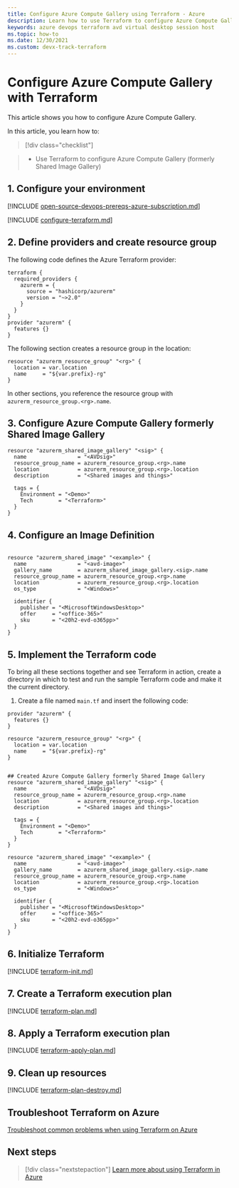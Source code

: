```yaml
---
title: Configure Azure Compute Gallery using Terraform - Azure
description: Learn how to use Terraform to configure Azure Compute Gallery
keywords: azure devops terraform avd virtual desktop session host
ms.topic: how-to
ms.date: 12/30/2021
ms.custom: devx-track-terraform
---
```


# Configure Azure Compute Gallery with Terraform

This article shows you how to configure Azure Compute Gallery.

In this article, you learn how to:
> [!div class="checklist"]

> * Use Terraform to configure Azure Compute Gallery (formerly Shared Image Gallery)

## 1. Configure your environment

[!INCLUDE [open-source-devops-prereqs-azure-subscription.md](../includes/open-source-devops-prereqs-azure-subscription.md)]

[!INCLUDE [configure-terraform.md](includes/configure-terraform.md)]

## 2. Define providers and create resource group

The following code defines the Azure Terraform provider:

```hcl
terraform {
  required_providers {
    azurerm = {
      source = "hashicorp/azurerm"
      version = "~>2.0"
    }
  }
}
provider "azurerm" {
  features {}
}
```
The following section creates a resource group in the location:

```hcl
resource "azurerm_resource_group" "<rg>" {
  location = var.location
  name     = "${var.prefix}-rg"
}
```

In other sections, you reference the resource group with `azurerm_resource_group.<rg>.name`.

## 3. Configure Azure Compute Gallery formerly Shared Image Gallery

```hcl
resource "azurerm_shared_image_gallery" "<sig>" {
  name                = "<AVDsig>"
  resource_group_name = azurerm_resource_group.<rg>.name
  location            = azurerm_resource_group.<rg>.location
  description         = "<Shared images and things>"

  tags = {
    Environment = "<Demo>"
    Tech        = "<Terraform>"
  }
}
```

## 4. Configure an Image Definition

```hcl

resource "azurerm_shared_image" "<example>" {
  name                = "<avd-image>"
  gallery_name        = azurerm_shared_image_gallery.<sig>.name
  resource_group_name = azurerm_resource_group.<rg>.name
  location            = azurerm_resource_group.<rg>.location
  os_type             = "<Windows>"

  identifier {
    publisher = "<MicrosoftWindowsDesktop>"
    offer     = "<office-365>"
    sku       = "<20h2-evd-o365pp>"
  }
}
```

## 5. Implement the Terraform code

To bring all these sections together and see Terraform in action, create a directory in which to test and run the sample Terraform code and make it the current directory.

1. Create a file named `main.tf` and insert the following code:

```hcl
provider "azurerm" {
  features {}
}

resource "azurerm_resource_group" "<rg>" {
  location = var.location
  name     = "${var.prefix}-rg"
}


## Created Azure Compute Gallery formerly Shared Image Gallery
resource "azurerm_shared_image_gallery" "<sig>" {
  name                = "<AVDsig>"
  resource_group_name = azurerm_resource_group.<rg>.name
  location            = azurerm_resource_group.<rg>.location
  description         = "<Shared images and things>"

  tags = {
    Environment = "<Demo>"
    Tech        = "<Terraform>"
  }
}

resource "azurerm_shared_image" "<example>" {
  name                = "<avd-image>"
  gallery_name        = azurerm_shared_image_gallery.<sig>.name
  resource_group_name = azurerm_resource_group.<rg>.name
  location            = azurerm_resource_group.<rg>.location
  os_type             = "<Windows>"

  identifier {
    publisher = "<MicrosoftWindowsDesktop>"
    offer     = "<office-365>"
    sku       = "<20h2-evd-o365pp>"
  }
}
```

## 6. Initialize Terraform

[!INCLUDE [terraform-init.md](includes/terraform-init.md)]

## 7. Create a Terraform execution plan

[!INCLUDE [terraform-plan.md](includes/terraform-plan.md)]

## 8. Apply a Terraform execution plan

[!INCLUDE [terraform-apply-plan.md](includes/terraform-apply-plan.md)]

## 9. Clean up resources

[!INCLUDE [terraform-plan-destroy.md](includes/terraform-plan-destroy.md)]

## Troubleshoot Terraform on Azure

[Troubleshoot common problems when using Terraform on Azure](troubleshoot.md)

## Next steps

> [!div class="nextstepaction"]
> [Learn more about using Terraform in Azure](/azure/terraform)
